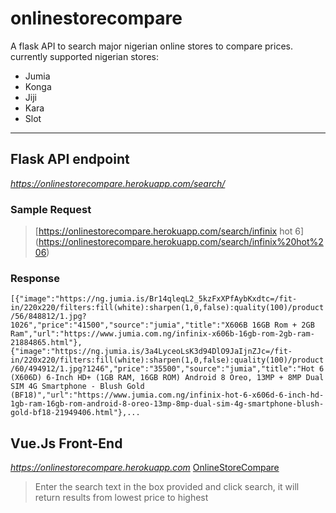 # onlinestorecompare
A flask API to search major nigerian online stores to compare prices.
currently supported nigerian stores:
* Jumia
* Konga
* Jiji
* Kara
* Slot
---
## Flask API endpoint 
_https://onlinestorecompare.herokuapp.com/search/<term>_
  
  ### Sample Request 
  > [https://onlinestorecompare.herokuapp.com/search/infinix hot 6]        
  (https://onlinestorecompare.herokuapp.com/search/infinix%20hot%206)

  ### Response 
   ```[{"image":"https://ng.jumia.is/Br14qleqL2_5kzFxXPfAybKxdtc=/fit-  in/220x220/filters:fill(white):sharpen(1,0,false):quality(100)/product/56/848812/1.jpg? 1026","price":"41500","source":"jumia","title":"X606B 16GB Rom + 2GB Ram","url":"https://www.jumia.com.ng/infinix-x606b-16gb-rom-2gb-ram-21884865.html"},{"image":"https://ng.jumia.is/3a4LyceoLsK3d94DlO9JaIjnZJc=/fit-in/220x220/filters:fill(white):sharpen(1,0,false):quality(100)/product/60/494912/1.jpg?1246","price":"35500","source":"jumia","title":"Hot 6 (X606D) 6-Inch HD+ (1GB RAM, 16GB ROM) Android 8 Oreo, 13MP + 8MP Dual SIM 4G Smartphone - Blush Gold (BF18)","url":"https://www.jumia.com.ng/infinix-hot-6-x606d-6-inch-hd-1gb-ram-16gb-rom-android-8-oreo-13mp-8mp-dual-sim-4g-smartphone-blush-gold-bf18-21949406.html"},...```
  
## Vue.Js Front-End
_https://onlinestorecompare.herokuapp.com_
[OnlineStoreCompare](https://onlinestorecompare.herokuapp.com "OnlineStoreCompare Front-End")
> Enter the search text in the box provided and click search, it will return results from lowest price to highest
